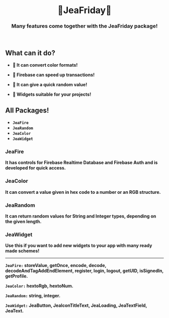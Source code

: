 <h1 align="center"><b>🚀JeaFriday🚀<b></h1>
<h3 align="center"><b>Many features come together with the JeaFriday package!<b></h3>

&nbsp;

## **What can it do?**
- 📌 It can convert color formats!

- 📌 Firebase can speed up transactions!

- 📌 It can give a quick random value!

- 📌 Widgets suitable for your projects!


## **All Packages!**
* `JeaFire`
* `JeaRandom`
* `JeaColor`
* `JeaWidget`

### **JeaFire**

It has controls for Firebase Realtime Database and Firebase Auth and is developed for quick access.

### **JeaColor**

It can convert a value given in hex code to a number or an RGB structure.

### **JeaRandom**

It can return random values ​​for String and Integer types, depending on the given length.

### **JeaWidget**

Use this if you want to add new widgets to your app with many ready made schemes!

----

`JeaFire:` storeValue, getOnce, encode, decode, decodeAndTagAddEndElement, register, login, logout, getUID, isSignedIn, getProfile.

`JeaColor:` hextoRgb, hextoNum.

`JeaRandom:` string, integer.

`JeaWidget:` JeaButton, JeaIconTitleText, JeaLoading, JeaTextField, JeaText.